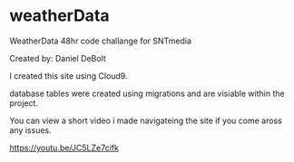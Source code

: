 # weatherData
WeatherData 48hr code challange for SNTmedia

Created by: Daniel DeBolt

I created this site using Cloud9. 

database tables were created using migrations and are visiable within the project.

You can view a short video i made navigateing the site if you come aross any issues.

https://youtu.be/JC5LZe7cifk
